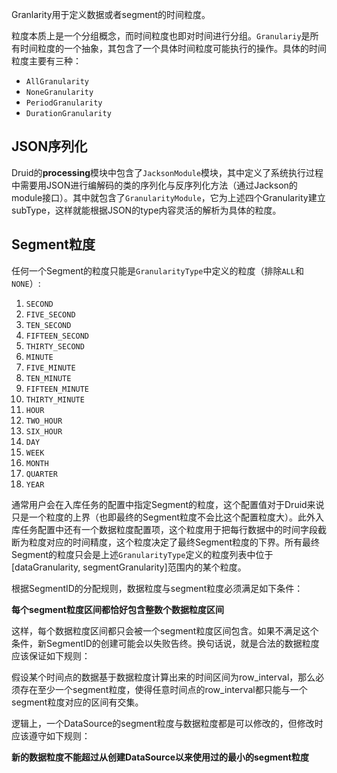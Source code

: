 Granlarity用于定义数据或者segment的时间粒度。

粒度本质上是一个分组概念，而时间粒度也即对时间进行分组。`Granulariy`是所有时间粒度的一个抽象，其包含了一个具体时间粒度可能执行的操作。具体的时间粒度主要有三种：

- `AllGranularity`
- `NoneGranularity`
- `PeriodGranularity`
- `DurationGranularity`



## JSON序列化

Druid的**processing**模块中包含了`JacksonModule`模块，其中定义了系统执行过程中需要用JSON进行编解码的类的序列化与反序列化方法（通过Jackson的module接口）。其中就包含了`GranularityModule`，它为上述四个Granularity建立subType，这样就能根据JSON的type内容灵活的解析为具体的粒度。



## Segment粒度

任何一个Segment的粒度只能是`GranularityType`中定义的粒度（排除`ALL`和`NONE`）:

1. `SECOND`
2. `FIVE_SECOND`
3. `TEN_SECOND`
4. `FIFTEEN_SECOND`
5. `THIRTY_SECOND`
6. `MINUTE`
7. `FIVE_MINUTE`
8. `TEN_MINUTE`
9. `FIFTEEN_MINUTE`
10. `THIRTY_MINUTE`
11. `HOUR`
12. `TWO_HOUR`
13. `SIX_HOUR`
14. `DAY`
15. `WEEK`
16. `MONTH`
17. `QUARTER`
18. `YEAR`

通常用户会在入库任务的配置中指定Segment的粒度，这个配置值对于Druid来说只是一个粒度的上界（也即最终的Segment粒度不会比这个配置粒度大）。此外入库任务配置中还有一个数据粒度配置项，这个粒度用于把每行数据中的时间字段截断为粒度对应的时间精度，这个粒度决定了最终Segment粒度的下界。所有最终Segment的粒度只会是上述`GranularityType`定义的粒度列表中位于[dataGranularity, segmentGranularity]范围内的某个粒度。

根据SegmentID的分配规则，数据粒度与segment粒度必须满足如下条件：

**每个segment粒度区间都恰好包含整数个数据粒度区间**

这样，每个数据粒度区间都只会被一个segment粒度区间包含。如果不满足这个条件，新SegmentID的创建可能会以失败告终。换句话说，就是合法的数据粒度应该保证如下规则：

假设某个时间点的数据基于数据粒度计算出来的时间区间为row_interval，那么必须存在至少一个segment粒度，使得任意时间点的row_interval都只能与一个segment粒度对应的区间有交集。

逻辑上，一个DataSource的segment粒度与数据粒度都是可以修改的，但修改时应该遵守如下规则：

**新的数据粒度不能超过从创建DataSource以来使用过的最小的segment粒度**
